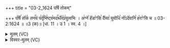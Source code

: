 +++
title = "03-2_1624 पर्षि तोकम्"

+++
प꣡र्षि꣢ तो꣣कं꣡ तन꣢꣯यं प꣣र्तृ꣢भि꣣ष्ट्व꣡मद꣢꣯ब्धै꣣र꣡प्र꣢युत्वभिः । अ꣢ग्ने꣣ हे꣡डा꣢ꣳसि꣣ दै꣡व्या꣢ युयोधि꣣ नो꣡ऽदे꣢वानि꣣ ह꣡रा꣢ꣳसि च ॥ 03-2:1624 ॥ ॥3 (क)॥ [धा. 11 । उ 1 । स्व. 4 ।]

<details><summary>मूलम् (VC)</summary>

प꣡र्षि꣢ तो꣣कं꣡ तन꣢꣯यं प꣣र्तृ꣢भि꣢ष्ट्व꣡मद꣢꣯ब्धै꣣र꣡प्र꣢युत्वभिः । अ꣢ग्ने꣣ हे꣡डा꣢ꣳसि꣣ दै꣡व्या꣢ युयोधि꣣ नो꣡ऽदे꣢वानि꣣ ह्व꣡रा꣢ꣳसि च ॥१६२४॥
</details>

<details><summary>विस्वर-मूलम् (VC)</summary>

पर्षि तोकं तनयं पर्तृभिष्ट्वमदब्धैरप्रयुत्वभिः । अग्ने हेडाꣳसि दैव्या युयोधि नोऽदेवानि ह्वराꣳसि च ॥१६२४॥
</details>
